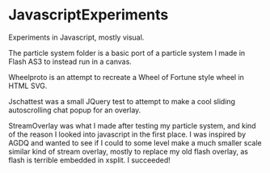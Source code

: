 # JavascriptExperiments
Experiments in Javascript, mostly visual.

The particle system folder is a basic port of a particle system I made in Flash AS3 to instead run in a canvas.

Wheelproto is an attempt to recreate a Wheel of Fortune style wheel in HTML SVG.

Jschattest was a small JQuery test to attempt to make a cool sliding autoscrolling chat popup for an overlay.

StreamOverlay was what I made after testing my particle system, and kind of the reason I looked into javascript in the first place.  I was inspired by AGDQ and wanted to see if I could to some level make a much smaller scale similar kind of stream overlay, mostly to replace my old flash overlay, as flash is terrible embedded in xsplit.  I succeeded!
